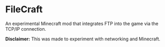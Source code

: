 # FileCraft
An experimental Minecraft mod that integrates FTP into the game via the TCP/IP connection.

**Disclaimer:** This was made to experiment with networking and Minecraft.